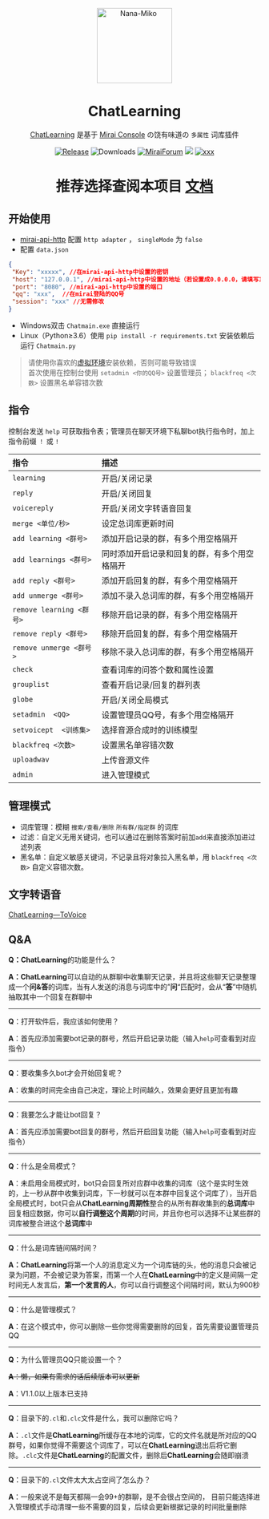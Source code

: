 <div align='center' >

  <img src="https://user-images.githubusercontent.com/57851695/156380675-e37c7729-e5cf-47c0-9957-7e22cf520f9d.jpg" width = "150" height = "150" alt="Nana-Miko"><br>

  <h1>ChatLearning</h1>
  
 

   [ChatLearning](https://github.com/Nana-Miko/ChatLearning) 是基于 [Mirai Console](https://github.com/mamoe/mirai-console) の饶有味道の `多属性` 词库插件

[![Release](https://img.shields.io/github/v/release/Nana-Miko/ChatLearning?style=flat-square)](https://github.com/Nana-Miko/ChatLearning/releases)
![Downloads](https://img.shields.io/github/downloads/Nana-Miko/ChatLearning/total?style=flat-square)
[![MiraiForum](https://img.shields.io/badge/post-on%20MiraiForum-blueviolet?style=flat-square)](https://mirai.mamoe.net/topic/1018)
![](https://img.shields.io/badge/Python-100%25-orange?style=flat-square)
[![xxx](https://img.shields.io/badge/Mocking%20Bird-RTVC%20For%20zh-ff69b4?style=flat-square)](https://github.com/babysor/MockingBird)
 
  # 推荐选择查阅本项目 [文档](https://cute.rosmon.top/)
</div> 

 ## 开始使用

- [mirai-api-http](https://github.com/project-mirai/mirai-api-http) 配置 `http adapter` ， `singleMode` 为 `false`
- 配置 `data.json` 

```json
{
 "Key": "xxxxx", //在mirai-api-http中设置的密钥
 "host": "127.0.0.1", //mirai-api-http中设置的地址（若设置成0.0.0.0，请填写127.0.0.1）
 "port": "8080", //mirai-api-http中设置的端口
 "qq": "xxx",  //在mirai登陆的QQ号
 "session": "xxx" //无需修改
}
```

- Windows双击 <code>Chatmain.exe</code> 直接运行
- Linux（Python≥3.6）使用 <code>pip install -r requirements.txt</code> 安装依赖后运行 <code>Chatmain.py</code> 
> 请使用你喜欢的[虚拟环境](https://zhuanlan.zhihu.com/p/368095197)安装依赖，否则可能导致错误         
> 首次使用在控制台使用 `setadmin <你的QQ号>` 设置管理员； `blackfreq <次数>` 设置黑名单容错次数

## 指令

控制台发送 `help` 可获取指令表；管理员在聊天环境下私聊bot执行指令时，加上指令前缀 `！` 或 `!`

| 指令                                      | 描述                         |
|:----------------------------------------|:---------------------------|
| `learning `            | 开启/关闭记录 |
| `reply`                  | 开启/关闭回复             |
| `voicereply` | 开启/关闭文字转语音回复 |
| `merge <单位/秒>`                  | 设定总词库更新时间        |
| `add learning <群号>`                       | 添加开启记录的群，有多个用空格隔开                |
| `add learnings <群号>`                       | 同时添加开启记录和回复的群，有多个用空格隔开                  |
| `add reply <群号>`                      | 添加开启回复的群，有多个用空格隔开                   |
| `add unmerge <群号>`                    | 添加不录入总词库的群，有多个用空格隔开                   |
| `remove learning <群号>`                        | 移除开启记录的群，有多个用空格隔开                |
| `remove reply <群号>`                       | 移除开启回复的群，有多个用空格隔开                     |
| `remove unmerge <群号>`                       | 移除不录入总词库的群，有多个用空格隔开                     |
| `check`                       | 查看词库的问答个数和属性设置                     |
| `grouplist`                       | 查看开启记录/回复的群列表                     |
| `globe`                       | 开启/关闭全局模式                     |
| `setadmin  <QQ>`                       | 设置管理员QQ号，有多个用空格隔开                     |
| `setvoicept  <训练集>` | 选择音源合成时的训练模型 |
| `blackfreq <次数>`                       | 设置黑名单容错次数                     |
| `uploadwav` | 上传音源文件 |
| `admin`                       | 进入管理模式                     |

## 管理模式

- 词库管理：模糊 `搜索/查看/删除` `所有群/指定群` 的词库
- 过滤：自定义无用关键词，也可以通过在删除答案时前加<code>add</code>来直接添加进过滤列表
- 黑名单：自定义敏感关键词，不记录且将对象拉入黑名单，用 <code>blackfreq <次数></code> 自定义容错次数。



## **文字转语音**

[ChatLearning—ToVoice](https://github.com/Nana-Miko/ChatLearning/blob/master/ToVoice/ToVoice.md)



## Q&A



**Q：ChatLearning**的功能是什么？

**A：ChatLearning**可以自动的从群聊中收集聊天记录，并且将这些聊天记录整理成一个**问&答**的词库，当有人发送的消息与词库中的”**问**“匹配时，会从“**答**”中随机抽取其中一个回复在群聊中

------

**Q**：打开软件后，我应该如何使用？

**A**：首先应添加需要bot记录的群号，然后开启记录功能（输入<code>help</code>可查看到对应指令）

------

**Q**：要收集多久bot才会开始回复呢？

**A**：收集的时间完全由自己决定，理论上时间越久，效果会更好且更加有趣

------

**Q**：我要怎么才能让bot回复？

**A**：首先应添加需要bot回复的群号，然后开启回复功能（输入<code>help</code>可查看到对应指令）

------

**Q**：什么是全局模式？

**A**：未启用全局模式时，bot只会回复所对应群中收集的词库（这个是实时生效的，上一秒从群中收集到词库，下一秒就可以在本群中回复这个词库了），当开启全局模式时，bot只会从**ChatLearning周期性**整合的从所有群收集到的**总词库**中回复相应数据，你可以**自行调整这个周期**的时间，并且你也可以选择不让某些群的词库被整合进这个**总词库**中

------

**Q**：什么是词库链间隔时间？

**A：ChatLearning**将第一个人的消息定义为一个词库链的头，他的消息只会被记录为问题，不会被记录为答案，而第一个人在**ChatLearning**中的定义是间隔一定时间无人发言后，**第一个发言的人**，你可以自行调整这个间隔时间，默认为900秒

------

**Q**：什么是管理模式？

**A**：在这个模式中，你可以删除一些你觉得需要删除的回复，首先需要设置管理员QQ

------

**Q**：为什么管理员QQ只能设置一个？

~~**A**：懒，如果有需求的话后续版本可以更新~~

**A**：V1.1.0以上版本已支持

------

**Q**：目录下的<code>.cl</code>和<code>.clc</code>文件是什么，我可以删除它吗？

**A**：<code>.cl</code>文件是**ChatLearning**所缓存在本地的词库，它的文件名就是所对应的QQ群号，如果你觉得不需要这个词库了，可以在**ChatLearning**退出后将它删除。<code>.clc</code>文件是**ChatLearning**的配置文件，删除后**ChatLearning**会随即崩溃

------

**Q**：目录下的<code>.cl</code>文件太大太占空间了怎么办？

**A**：一般来说不是每天都隔一会99+的群聊，是不会很占空间的， 目前只能选择进入管理模式手动清理一些不需要的回复，后续会更新根据记录的时间批量删除







​	

